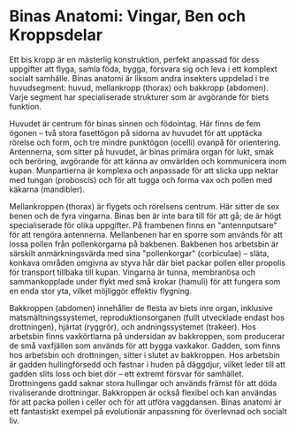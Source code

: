
# Binas Anatomi: Vingar, Ben och Kroppsdelar

Ett bis kropp är en mästerlig konstruktion, perfekt anpassad för dess uppgifter att flyga, samla föda, bygga, försvara sig och leva i ett komplext socialt samhälle. Binas anatomi är liksom andra insekters uppdelad i tre huvudsegment: huvud, mellankropp (thorax) och bakkropp (abdomen). Varje segment har specialiserade strukturer som är avgörande för biets funktion.

Huvudet är centrum för binas sinnen och födointag. Här finns de fem ögonen – två stora fasettögon på sidorna av huvudet för att upptäcka rörelse och form, och tre mindre punktögon (ocelli) ovanpå för orientering. Antennerna, som sitter på huvudet, är binas primära organ för lukt, smak och beröring, avgörande för att känna av omvärlden och kommunicera inom kupan. Munpartierna är komplexa och anpassade för att slicka upp nektar med tungan (proboscis) och för att tugga och forma vax och pollen med käkarna (mandibler).

Mellankroppen (thorax) är flygets och rörelsens centrum. Här sitter de sex benen och de fyra vingarna. Binas ben är inte bara till för att gå; de är högt specialiserade för olika uppgifter. På frambenen finns en "antennputsare" för att rengöra antennerna. Mellanbenen har en sporre som används för att lossa pollen från pollenkorgarna på bakbenen. Bakbenen hos arbetsbin är särskilt anmärkningsvärda med sina "pollenkorgar" (corbiculae) – släta, konkava områden omgivna av styva hår där biet packar pollen eller propolis för transport tillbaka till kupan. Vingarna är tunna, membranösa och sammankopplade under flykt med små krokar (hamuli) för att fungera som en enda stor yta, vilket möjliggör effektiv flygning.

Bakkroppen (abdomen) innehåller de flesta av biets inre organ, inklusive matsmältningssystemet, reproduktionsorganen (fullt utvecklade endast hos drottningen), hjärtat (ryggrör), och andningssystemet (trakéer). Hos arbetsbin finns vaxkörtlarna på undersidan av bakkroppen, som producerar de små vaxfjällen som används för att bygga vaxkakor. Gadden, som finns hos arbetsbin och drottningen, sitter i slutet av bakkroppen. Hos arbetsbin är gadden hullingförsedd och fastnar i huden på däggdjur, vilket leder till att gadden slits loss och biet dör – ett extremt försvar för samhället. Drottningens gadd saknar stora hullingar och används främst för att döda rivaliserande drottningar. Bakkroppen är också flexibel och kan användas för att packa pollen i celler och för att utföra vaggdansen. Binas anatomi är ett fantastiskt exempel på evolutionär anpassning för överlevnad och socialt liv.
